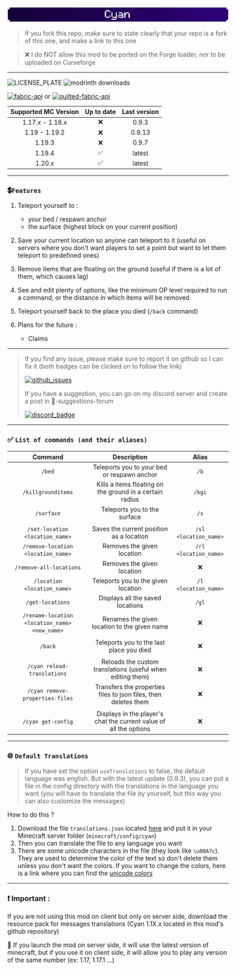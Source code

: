 ![banner](https://github.com/Aeldit/Cyan/blob/1.19.x/images/banner_small.png?raw=true)

> If you fork this repo, make sure to state clearly that your repo is a fork of this one, and make a link to this one

> ❌ I do NOT allow this mod to be ported on the Forge loader, nor to be uploaded on Curseforge

***

![LICENSE_PLATE](https://img.shields.io/github/license/Aeldit/Cyan?style=for-the-badge&color=2e0078&labelColor=2e0078)
![modrinth downloads](https://img.shields.io/modrinth/dt/Cyan?color=2e0078&labelColor=2e0078&label=downloads&logo=modrinth&style=for-the-badge)

[![fabric-api](https://cdn.jsdelivr.net/npm/@intergrav/devins-badges@3/assets/cozy/requires/fabric-api_vector.svg)](https://modrinth.com/mod/fabric-api)
or
[![quilted-fabric-api](https://cdn.jsdelivr.net/npm/@intergrav/devins-badges@3/assets/cozy/requires/quilted-fabric-api_vector.svg)](https://modrinth.com/mod/qsl)

| Supported MC Version | Up to date | Last version |
|:--------------------:|:----------:|:------------:|
|   1.17.x - 1.18.x    |     ❌      |    0.9.3     |
|    1.19 - 1.19.2     |     ❌      |    0.9.13    |
|        1.19.3        |     ❌      |    0.9.7     |
|        1.19.4        |     ✅      |    latest    |
|        1.20.x        |     ✅      |    latest    |

***

### 💲`Features`

1. Teleport yourself to :
    - your bed / respawn anchor
    - the surface (highest block on your current position)

2. Save your current location so anyone can teleport to it
   (useful on servers where you don't want players to set a point but want to let them teleport to predefined ones)

3. Remove items that are floating on the ground (useful if there is a lot of them, which causes lag)

4. See and edit plenty of options, like the minimum OP level required to run a command, or the
   distance in which items will be removed

5. Teleport yourself back to the place you died (`/back` command)

6. Plans for the future :
    - Claims

***

> If you find any issue, please make sure to report it on github so I can fix it (both badges can be clicked on to
> follow the link)
>
> [![github_issues](https://img.shields.io/github/issues/Aeldit/Cyan?color=red&style=for-the-badge&logo=github)](https://github.com/Aeldit/Cyan/issues)
>
> If you have a suggestion, you can go on my discord server and create a post in 🗽-suggestions-forum
>
> [![discord_badge](https://img.shields.io/discord/750243612473819188?color=7289da&label=DISCORD&logo=discord&logoColor=7289da&style=for-the-badge)](https://discord.gg/PcYPpqzhKS)

***

### ✅ `List of commands (and their aliases)`

|                    Command                    |                            Description                             |         Alias         |
|:---------------------------------------------:|:------------------------------------------------------------------:|:---------------------:|
|                    `/bed`                     |            Teleports you to your bed or respawn anchor             |         `/b`          |
|              `/killgrounditems`               |      Kills a items floating on the ground in a certain radius      |        `/kgi`         |
|                  `/surface`                   |                    Teleports you to the surface                    |         `/s`          |
|                                               |                                                                    |                       |
|        `/set-location <location_name>`        |              Saves the current position as a location              | `/sl <location_name>` |
|      `/remove-location <location_name>`       |                     Removes the given location                     | `/rl <location_name>` |
|            `/remove-all-locations`            |                     Removes the given location                     |           ❌           |
|          `/location <location_name>`          |                Teleports you to the given location                 | `/l <location_name>`  |
|               `/get-locations`                |                  Displays all the saved locations                  |         `/gl`         |
| `/rename-location <location_name> <new_name>` |            Renames the given location to the given name            |           ❌           |
|                                               |                                                                    |                       |
|                    `/back`                    |              Teleports you to the last place you died              |           ❌           |
|                                               |                                                                    |                       |
|          `/cyan reload-translations`          |     Reloads the custom translations (useful when editing them)     |           ❌           |
|        `/cyan remove-properties-files`        |  Transfers the properties files to json files, then deletes them   |           ❌           |
|                                               |                                                                    |                       |
|              `/cyan get-config`               | Displays in the player's chat the current value of all the options |           ❌           |

***

### 🌐 `Default Translations`

> If you have set the option `useTranslations` to false, the default language was english. But with the latest
> update
> (0.9.3), you can put a file in the config directory with the translations in the language you want (you will have to
> translate the file by yourself,
> but this way you can also customize the messages)

How to do this ?

1. Download the file `translations.json`
   located [here](https://github.com/Aeldit/Cyan/tree/1.19.4/docs) and put it in your Minecraft server folder
   (`minecraft/config/cyan`)
2. Then you can translate the file to any language you want
3. There are some unicode characters in the file (they look like `\u00A7c`). They are used to determine the
   color of the text so don't delete them unless you don't want the colors. If you want to change the colors, here
   is a link where you can find the [unicode colors](https://minecraft.tools/en/color-code.php)

***

### ❗ Important :

If you are not using this mod on client but only on server side, download the resource pack for messages translations
(Cyan 1.1X.x located in this mod's github repository)

📖 If you launch the mod on server side, it will use the latest version of minecraft, but if you use it on client side,
it will allow you to play any version of the same number (ex: 1.17, 1.17.1 ...)
